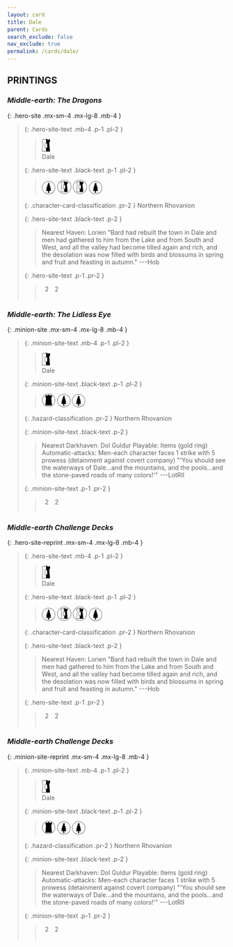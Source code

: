 ```yaml
---
layout: card
title: Dale
parent: Cards
search_exclude: false
nav_exclude: true
permalink: /cards/dale/
---
```


## PRINTINGS


### _Middle-earth: The Dragons_

{: .hero-site .mx-sm-4 .mx-lg-8 .mb-4 }
> {: .hero-site-text .mb-4 .p-1 .pl-2 }
> > <div class="card-mp"><img src="/assets/images/border-hold.svg"></div>
> > <div class="character-card-name">Dale</div>
>
> {: .hero-site-text .black-text .p-1 .pl-2 }
> > ![](/assets/images/wilderness.svg) ![](/assets/images/border-land.svg) ![](/assets/images/border-land.svg) ![](/assets/images/wilderness.svg)
>
> {: .character-card-classification .pr-2 }
> Northern Rhovanion
>
> {: .hero-site-text .black-text .p-2 }
> > Nearest Haven: Lorien  "Bard had rebuilt the town in Dale and men had gathered to him from the Lake and from South and West, and all the valley had become tilled again and rich, and the desolation was now filled with birds and blossums in spring and fruit and feasting in autumn." ---Hob 
> 
> {: .hero-site-text .p-1 .pr-2 }
> > <div class="hero-site-draw"><span class="hero-you-draw">&ensp;2&ensp;</span><span class="hero-opp-draw">&ensp;2&ensp;</span></div>
> > <div class="card-corruption">&nbsp;</div>

### _Middle-earth: The Lidless Eye_

{: .minion-site .mx-sm-4 .mx-lg-8 .mb-4 }
> {: .minion-site-text .mb-4 .p-1 .pl-2 }
> > <div class="card-mp"><img src="/assets/images/border-hold.svg"></div>
> > <div class="card-name">Dale</div>
>
> {: .minion-site-text .black-text .p-1 .pl-2 }
> > ![](/assets/images/dark-domain.svg) ![](/assets/images/wilderness.svg) ![](/assets/images/wilderness.svg)
>
> {: .hazard-classification .pr-2 }
> Northern Rhovanion
>
> {: .minion-site-text .black-text .p-2 }
> > Nearest Darkhaven: Dol Guldur Playable: Items (gold ring) Automatic-attacks: Men-each character faces 1 strike with 5 prowess (detainment against covert company)  "'You should see the waterways of Dale...and the mountains, and the pools...and the stone-paved roads of many colors!'" ---LotRII 
> 
> {: .minion-site-text .p-1 .pr-2 }
> > <div class="hero-site-draw"><span class="minion-you-draw">&ensp;2&ensp;</span><span class="minion-opp-draw">&ensp;2&ensp;</span></div>
> > <div class="card-corruption">&nbsp;</div>

### _Middle-earth Challenge Decks_

{: .hero-site-reprint .mx-sm-4 .mx-lg-8 .mb-4 }
> {: .hero-site-text .mb-4 .p-1 .pl-2 }
> > <div class="card-mp"><img src="/assets/images/border-hold.svg"></div>
> > <div class="character-card-name">Dale</div>
>
> {: .hero-site-text .black-text .p-1 .pl-2 }
> > ![](/assets/images/wilderness.svg) ![](/assets/images/border-land.svg) ![](/assets/images/border-land.svg) ![](/assets/images/wilderness.svg)
>
> {: .character-card-classification .pr-2 }
> Northern Rhovanion
>
> {: .hero-site-text .black-text .p-2 }
> > Nearest Haven: Lorien  "Bard had rebuilt the town in Dale and men had gathered to him from the Lake and from South and West, and all the valley had become tilled again and rich, and the desolation was now filled with birds and blossums in spring and fruit and feasting in autumn." ---Hob 
> 
> {: .hero-site-text .p-1 .pr-2 }
> > <div class="hero-site-draw"><span class="hero-you-draw">&ensp;2&ensp;</span><span class="hero-opp-draw">&ensp;2&ensp;</span></div>
> > <div class="card-corruption">&nbsp;</div>

### _Middle-earth Challenge Decks_

{: .minion-site-reprint .mx-sm-4 .mx-lg-8 .mb-4 }
> {: .minion-site-text .mb-4 .p-1 .pl-2 }
> > <div class="card-mp"><img src="/assets/images/border-hold.svg"></div>
> > <div class="card-name">Dale</div>
>
> {: .minion-site-text .black-text .p-1 .pl-2 }
> > ![](/assets/images/dark-domain.svg) ![](/assets/images/wilderness.svg) ![](/assets/images/wilderness.svg)
>
> {: .hazard-classification .pr-2 }
> Northern Rhovanion
>
> {: .minion-site-text .black-text .p-2 }
> > Nearest Darkhaven: Dol Guldur Playable: Items (gold ring) Automatic-attacks: Men-each character faces 1 strike with 5 prowess (detainment against covert company)  "'You should see the waterways of Dale...and the mountains, and the pools...and the stone-paved roads of many colors!'" ---LotRII 
> 
> {: .minion-site-text .p-1 .pr-2 }
> > <div class="hero-site-draw"><span class="minion-you-draw">&ensp;2&ensp;</span><span class="minion-opp-draw">&ensp;2&ensp;</span></div>
> > <div class="card-corruption">&nbsp;</div>
